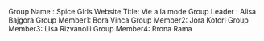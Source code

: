 Group Name   :  Spice Girls
Website Title:  Vie a la mode
Group Leader :  Alisa Bajgora
Group Member1:  Bora Vinca
Group Member2:  Jora Kotori
Group Member3:  Lisa Rizvanolli
Group Member4:  Rrona Rama
